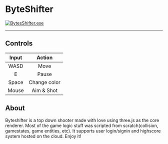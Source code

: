 # ByteShifter 
[![BytesShifter.exe](https://panicjoker03.github.io/ByteShifter/resources/logo.png)](https://panicjoker03.github.io/ByteShifter)

------------

## Controls

| Input |    Action    |
|:-----:|:------------:|
|  WASD |     Move     |
|   E   |     Pause    |
| Space | Change color |
| Mouse |  Aim & Shot  |

## About
Byteshifter is a top down shooter made with love using three.js as the core renderer. Most of the game logic stuff was scripted from scratch(collision, gamestates, game entities, etc). It supports user login/signin and highscore system hosted on the cloud. Enjoy it!
